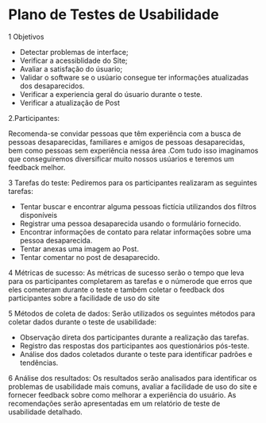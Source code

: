 # Plano de Testes de Usabilidade

1 Objetivos

-  Detectar problemas de interface;
-  Verificar a acessiblidade do Site;
-  Avaliar a satisfação do úsuario;
-  Validar o software se o usúario consegue  ter informações atualizadas dos desaparecidos.
-  Verificar a experiencia geral do úsuario durante o teste.
-  Verificar a atualização de Post


2.Participantes:

Recomenda-se convidar pessoas que têm experiência com a busca de pessoas desaparecidas, familiares e amigos de pessoas desaparecidas, bem como pessoas sem experiência nessa área .Com tudo isso imaginamos que conseguiremos diversificar muito nossos usúarios e teremos um feedback melhor.

3 Tarefas do teste:
Pediremos para os participantes realizaram as seguintes tarefas:

-  Tentar buscar e encontrar alguma pessoas fictícia utilizandos dos filtros disponíveis 
-  Registrar uma pessoa desaparecida usando o formulário fornecido.
-  Encontrar informações de contato para relatar informações sobre uma pessoa desaparecida. 
-  Tentar anexas uma imagem ao Post.
-  Tentar comentar no post de desaparecido.

4 Métricas de sucesso:
As métricas de sucesso  serão o tempo que leva para os participantes completarem as tarefas e o númerode que erros que eles cometeram durante o teste e também coletar o feedback dos participantes sobre a facilidade de uso do site 

5 Métodos de coleta de dados:
Serão utilizados os seguintes métodos para coletar dados durante o teste de usabilidade:
-  Observação direta dos participantes durante a realização das tarefas.
-  Registro das respostas dos participantes aos questionários pós-teste.
-  Análise dos dados coletados durante o teste para identificar padrões e tendências.

 6 Análise dos resultados:
Os resultados serão analisados para identificar os problemas de usabilidade mais comuns, avaliar a facilidade de uso do site e fornecer feedback sobre como melhorar a experiência do usuário. As recomendações serão apresentadas em um relatório de teste de usabilidade detalhado.
